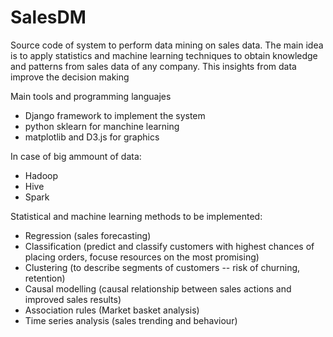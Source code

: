 # SalesDM
Source code of system to perform data mining on sales data. The main idea is to apply statistics and machine learning techniques to obtain knowledge and patterns from sales data of any company. This insights from data improve the decision making 

Main tools and programming languajes

- Django framework to implement the system
- python sklearn for manchine learning
- matplotlib and D3.js for graphics

In case of big ammount of data:
- Hadoop
- Hive
- Spark

Statistical and machine learning methods to be implemented:
- Regression (sales forecasting)
- Classification (predict and classify customers with highest chances of placing orders, focuse resources on the most promising)
- Clustering (to describe segments of customers -- risk of churning, retention)
- Causal modelling (causal relationship between sales actions and improved sales results)
- Association rules (Market basket analysis)
- Time series analysis (sales trending and behaviour)





